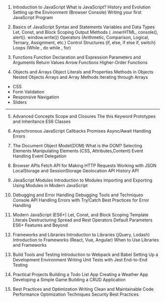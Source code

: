 
1. Introduction to JavaScript
What is JavaScript?
History and Evolution
Setting up the Environment (Browser Console)
Writing your first JavaScript Program

1. Basics of JavaScript
Syntax and Statements
Variables and Data Types
Let, Const, and Block Scoping
Output Methods ( .innerHTML, console(), alert(). window.write())
Operators (Arithmetic, Comparison, Logical, Ternary, Assignment,  etc.)
Control Structures (if, else, if else if, switch)
Loops (While , do while , for)

1. Functions
Function Declaration and Expression
Parameters and Arguments
Return Values
Arrow Functions
Higher-Order Functions

1. Objects and Arrays
Object Literals and Properties
Methods in Objects
Nested Objects
Arrays and Array Methods
Iterating through Arrays

- CSS
- Form Validation
- Responsive Navigation
- Sliders

****************************

5. Advanced Concepts
Scope and Closures
The this Keyword
Prototypes and Inheritance
ES6 Classes

6. Asynchronous JavaScript
Callbacks
Promises
Async/Await
Handling Errors

7. The Document Object Model(DOM)
What is the DOM?
Selecting Elements
Manipulating Elements (CSS, Attributes,Content)
Event Handling
Event Delegation

8. Browser APIs
Fetch API for Making HTTP Requests
Working with JSON
LocalStorage and SessionStorage
Geolocation API
History API

9. JavaScript Modules
Introduction to Modules
Importing and Exporting
Using Modules in Modern JavaScript

10. Debugging and Error Handling
Debugging Tools and Techniques
Console API
Handling Errors with Try/Catch
Best Practices for Error Handling

11. Modern JavaScript (ES6+)
Let, Const, and Block Scoping
Template Literals
Destructuring
Spread and Rest Operators
Default Parameters
ES6+ Features and Beyond


12. Frameworks and Libraries
Introduction to Libraries (jQuery, Lodash) 
Introduction to Frameworks (React, Vue, Angular)
When to Use Libraries and Frameworks

13. Build Tools and Testing
Introduction to Webpack and Babel
Setting Up a Development Environment
Writing Unit Tests with Jest
End-to-End Testing

14. Practical Projects
Building a Todo List App
Creating a Weather App
Developing a Simple Game
Building a CRUD Application

15. Best Practices and Optimization
Writing Clean and Maintainable Code
Performance Optimization Techniques
Security Best Practices
